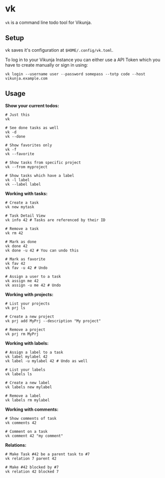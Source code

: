 # vk
`vk` is a command line todo tool for Vikunja.

## Setup
vk saves it's configuration at `$HOME/.config/vk.toml`.

To log in to your Vikunja Instance you can either use a API Token which you have to create manually or sign in using:
```shell
vk login --username user --password somepass --totp code --host vikunja.example.com
```

## Usage

**Show your current todos:**
```shell
# Just this
vk

# See done tasks as well
vk -d
vk --done

# Show favorites only
vk -f
vk --favorite

# Show tasks from specific project
vk --from myproject

# Show tasks which have a label
vk -l label
vk --label label
```

**Working with tasks:**
```shell
# Create a task
vk new mytask

# Task Detail View
vk info 42 # Tasks are referenced by their ID

# Remove a task
vk rm 42

# Mark as done
vk done 42
vk done -u 42 # You can undo this

# Mark as favorite
vk fav 42
vk fav -u 42 # Undo

# Assign a user to a task
vk assign me 42
vk assign -u me 42 # Undo
```

**Working with projects:**
```shell
# List your projects
vk prj ls

# Create a new project
vk prj add MyPrj --description "My project"

# Remove a project
vk prj rm MyPrj
```

**Working with labels:**
```shell
# Assign a label to a task
vk label mylabel 42
vk label -u mylabel 42 # Undo as well

# List your labels
vk labels ls

# Create a new label
vk labels new mylabel

# Remove a label
vk labels rm mylabel
```

**Working with comments:**
```shell
# Show comments of task
vk comments 42

# Comment on a task
vk comment 42 "my comment"
```

**Relations:**
```shell
# Make Task #42 be a parent task to #7
vk relation 7 parent 42

# Make #42 blocked by #7
vk relation 42 blocked 7
```
